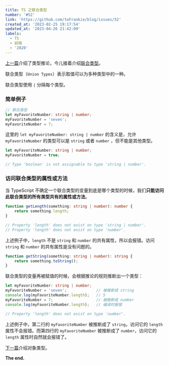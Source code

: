 ```yaml
---
title: TS 之联合类型
number: '#52'
link: 'https://github.com/toFrankie/blog/issues/52'
created_at: '2023-02-25 19:17:54'
updated_at: '2023-04-26 21:42:09'
labels:
  - TS
  - 前端
  - '2020'
---
```

[上一篇](https://www.jianshu.com/p/e83726c4fe8c)介绍了类型推论，今儿接着介绍[联合类型]()。

联合类型（`Union Types`）表示取值可以为多种类型中的一种。

联合类型使用 `|` 分隔每个类型。

### 简单例子
```ts
// 联合类型
let myFavoriteNumber: string | number;
myFavoriteNumber = 'seven';
myFavoriteNumber = 7;
```
这里的 `let myFavoriteNumber: string | number` 的含义是，允许 `myFavoriteNumber` 的类型可以是 `string` 或者 `number` ，但不能是其他类型。
```ts
let myFavoriteNumber: string | number;
myFavoriteNumber = true;

// Type 'boolean' is not assignable to type 'string | number'.
```

### 访问联合类型的属性或方法

当 TypeScript 不确定一个联合类型的变量到底是哪个类型的时候，我们**只能访问此联合类型的所有类型共有的属性或方法**。
```ts
function getLength(something: string | number): number {
    return something.length;
}

// Property 'length' does not exist on type 'string | number'.
// Property 'length' does not exist on type 'number'.
```
上述例子中，`length` 不是 `string` 和 `number` 的共有属性，所以会报错。访问 `string` 和 `number` 的共有属性是没有问题的。
```ts
function getString(something: string | number): string {
    return something.toString();
}
```
联合类型的变量再被赋值的时候，会根据推论的规则推断出一个类型：
```ts
let myFavoriteNumber: string | number;
myFavoriteNumber = 'seven';             // 被推断成 string
console.log(myFavoriteNumber.length);   // 5
myFavoriteNumber = 7;                   // 被推断成 number
console.log(myFavoriteNumber.length);   // 编译时报错

// Property 'length' does not exist on type 'number'.
```
上述例子中，第二行的 `myFavoriteNumber` 被推断成了 `string`，访问它的 `length` 属性不会报错。而第四行的 `myFavoriteNumber` 被推断成了 `number`，访问它的 `length` 属性时自然就会报错了。

[下一篇](https://www.jianshu.com/p/2e38aaefceee)介绍对象类型。

**The end.**
